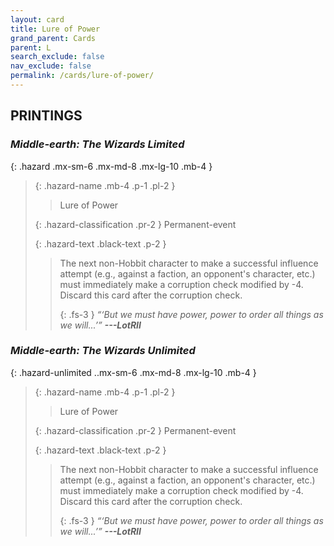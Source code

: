 ```yaml
---
layout: card
title: Lure of Power
grand_parent: Cards
parent: L
search_exclude: false
nav_exclude: false
permalink: /cards/lure-of-power/
---
```


## PRINTINGS


### _Middle-earth: The Wizards Limited_

{: .hazard .mx-sm-6 .mx-md-8 .mx-lg-10 .mb-4 }
> {: .hazard-name .mb-4 .p-1 .pl-2 }
> > <div class="hazard-mp"></div>
> > <div class="card-name">Lure of Power</div>
>
> {: .hazard-classification .pr-2 }
> Permanent-event
>
> {: .hazard-text .black-text .p-2 }
> > The next non-Hobbit character to make a successful influence attempt (e.g., against a faction, an opponent's character, etc.) must immediately make a corruption check modified by -4. Discard this card after the corruption check.   
> > 
> > {: .fs-3 } 
> > _“‘But we must have power, power to order all things as we will...’”_ ***---&#65279;LotRII*** 
>

### _Middle-earth: The Wizards Unlimited_

{: .hazard-unlimited ..mx-sm-6 .mx-md-8 .mx-lg-10 .mb-4 }
> {: .hazard-name .mb-4 .p-1 .pl-2 }
> > <div class="hazard-mp"></div>
> > <div class="card-name">Lure of Power</div>
>
> {: .hazard-classification .pr-2 }
> Permanent-event
>
> {: .hazard-text .black-text .p-2 }
> > The next non-Hobbit character to make a successful influence attempt (e.g., against a faction, an opponent's character, etc.) must immediately make a corruption check modified by -4. Discard this card after the corruption check.   
> > 
> > {: .fs-3 } 
> > _“‘But we must have power, power to order all things as we will...’”_ ***---&#65279;LotRII*** 
>

